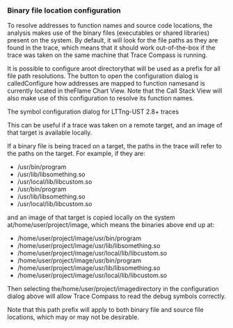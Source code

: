 ### Binary file location configuration

To resolve addresses to function names and source code locations, the analysis
			makes use of the binary files (executables or shared libraries) present on the
			system. By default, it will look for the file paths as they are found in the
			trace, which means that it should work out-of-the-box if the trace was taken on
			the same machine that Trace Compass is running.

It is possible to configure aroot directorythat will be used as a prefix
			for all file path resolutions. The button to open the configuration dialog is
			calledConfigure how addresses are mapped to function namesand is
			currently located in theFlame Chart View. Note that the Call Stack View
			will also make use of this configuration to resolve its function names.



The symbol configuration dialog for LTTng-UST 2.8+ traces

This can be useful if a trace was taken on a remote target, and an image of that
			target is available locally.

If a binary file is being traced on a target, the paths in the trace will refer
			to the paths on the target. For example, if they are:
- /usr/bin/program
- /usr/lib/libsomething.so
- /usr/local/lib/libcustom.so
- /usr/bin/program
- /usr/lib/libsomething.so
- /usr/local/lib/libcustom.so

and an image of that target is copied locally on the system at/home/user/project/image, which means the binaries above end up at:
- /home/user/project/image/usr/bin/program
- /home/user/project/image/usr/lib/libsomething.so
- /home/user/project/image/usr/local/lib/libcustom.so
- /home/user/project/image/usr/bin/program
- /home/user/project/image/usr/lib/libsomething.so
- /home/user/project/image/usr/local/lib/libcustom.so

Then selecting the/home/user/project/imagedirectory in the configuration
			dialog above will allow Trace Compass to read the debug symbols correctly.

Note that this path prefix will apply to both binary file and source file
			locations, which may or may not be desirable.